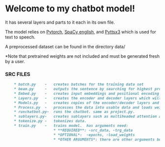 # Welcome to my chatbot model!
It has several layers and parts to it each in its own file.

The model relies on [Pytorch](https://pytorch.org/), [SpaCy english](https://spacy.io/models/en),
and [Pyttsx3](https://pypi.org/project/pyttsx3/) which is used for text to speech.

A preprocessed dataset can be found in the directory data/

*Note that pretrained weights are not included and must be generated fresh by a user.

### SRC FILES
```markdown
    * batch.py    -   creates batches for the training data set
    * beam.py     -   outputs the sentence by searching for highest probabilities of words generated by the model to create a sentence.
    * Embed.py    -   creates input embeddings and positional encoding vectors for the inputs the pass to the model.
    * Layers.py   -   creates the encoder and decoder layers which will be layered on top of each other to form the encoder and decoder and transformer.
    * Models.py   -   creates copies of the encoder/decoder layers and makes the encoder and decoder and transformer
    * Process.py  -   processes the data into usable data and loads weights if needed.
    * runchatbot.py-  runs the chatbot. same as project.py.
    * sublayers.py-   creates sublayers such as multiheaded attention and feed forward.
    * tokenize.py -   tokenizes data.
    * train.py    -   trains model.  has arguments need:
                      * **REQUIRED**: -src_data, -trg_data
                      * *OPTIONAL*:  -epochs, -load_weights
                      * *OTHER ARGUMENTS*: there are other arguments but they are not needed to train the model and only useful for finetuning/experimenting.
    
    
```
